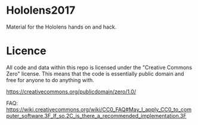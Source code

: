 # Hololens2017
Material for the Hololens hands on and hack. 

# Licence
All code and data within this repo is licensed under the "Creative Commons Zero" license. This means that the code is essentially public domain and free for anyone to do anything with. 

https://creativecommons.org/publicdomain/zero/1.0/

FAQ:
https://wiki.creativecommons.org/wiki/CC0_FAQ#May_I_apply_CC0_to_computer_software.3F_If_so.2C_is_there_a_recommended_implementation.3F

